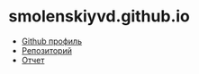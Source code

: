 # smolenskiyvd.github.io
* [Github профиль](https://github.com/smolenskiyvd)
* [Репозиторий](https://github.com/smolenskiyvd/smolenskiyvd.github.io)
* [Отчет](https://smolenskiyvd.github.io)
